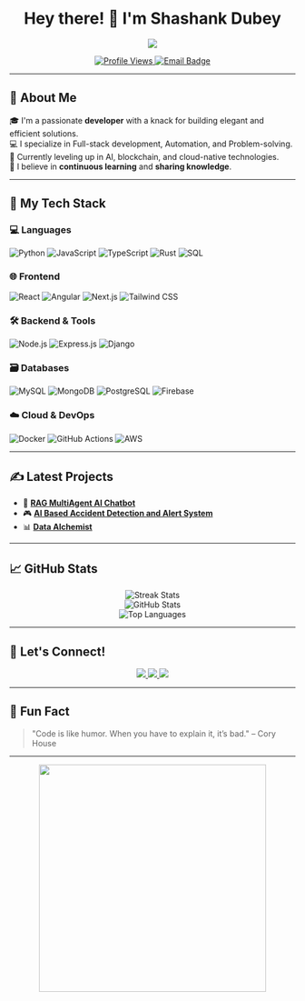 <!-- Profile README -->

<h1 align="center">Hey there! 👋 I'm Shashank Dubey</h1>
<p align="center">
  <img src="https://readme-typing-svg.herokuapp.com/?lines=Full+Stack+Developer;Open+Source+Contributor;Tech+Enthusiast;Lifelong+Learner&center=true&width=500&height=45" />
</p>

<p align="center">
  <a href="https://github.com/Sd-space">
    <img src="https://komarev.com/ghpvc/?username=your-username&label=Profile+Views&color=blueviolet&style=flat" alt="Profile Views"/>
  </a>
  <a href="mailto:shashankd090@gmail.com">
    <img src="https://img.shields.io/badge/email-contact%20me-blue?style=flat&logo=gmail" alt="Email Badge"/>
  </a>
</p>

---

## 💼 About Me

🎓 I'm a passionate **developer** with a knack for building elegant and efficient solutions.  
💻 I specialize in Full-stack development, Automation, and Problem-solving.  
🌱 Currently leveling up in AI, blockchain, and cloud-native technologies.  
🧠 I believe in **continuous learning** and **sharing knowledge**.  

---

## 🚀 My Tech Stack

### 💻 Languages
![Python](https://img.shields.io/badge/Python-3776AB?style=flat&logo=python&logoColor=white)
![JavaScript](https://img.shields.io/badge/JavaScript-F7DF1E?style=flat&logo=javascript&logoColor=black)
![TypeScript](https://img.shields.io/badge/TypeScript-007ACC?style=flat&logo=typescript&logoColor=white)
![Rust](https://img.shields.io/badge/Rust-000000?style=flat&logo=rust&logoColor=white)
![SQL](https://img.shields.io/badge/SQL-025E8C?style=flat&logo=postgresql&logoColor=white)

### 🌐 Frontend
![React](https://img.shields.io/badge/React-20232A?style=flat&logo=react&logoColor=61DAFB)
![Angular](https://img.shields.io/badge/Angular-DD0031?style=flat&logo=angular&logoColor=white)
![Next.js](https://img.shields.io/badge/Next.js-000?style=flat&logo=nextdotjs)
![Tailwind CSS](https://img.shields.io/badge/TailwindCSS-06B6D4?style=flat&logo=tailwindcss&logoColor=white)

### 🛠️ Backend & Tools
![Node.js](https://img.shields.io/badge/Node.js-339933?style=flat&logo=nodedotjs&logoColor=white)
![Express.js](https://img.shields.io/badge/Express.js-404D59?style=flat)
![Django](https://img.shields.io/badge/Django-092E20?style=flat&logo=django&logoColor=white)

### 🗃️ Databases
![MySQL](https://img.shields.io/badge/MySQL-005C84?style=flat&logo=mysql&logoColor=white)
![MongoDB](https://img.shields.io/badge/MongoDB-4EA94B?style=flat&logo=mongodb&logoColor=white)
![PostgreSQL](https://img.shields.io/badge/PostgreSQL-336791?style=flat&logo=postgresql&logoColor=white)
![Firebase](https://img.shields.io/badge/Firebase-FFCA28?style=flat&logo=firebase&logoColor=black)


### ☁️ Cloud & DevOps
![Docker](https://img.shields.io/badge/Docker-2496ED?style=flat&logo=docker&logoColor=white)
![GitHub Actions](https://img.shields.io/badge/GitHub%20Actions-2088FF?style=flat&logo=githubactions&logoColor=white)
![AWS](https://img.shields.io/badge/AWS-232F3E?style=flat&logo=amazonaws)

---

## ✍️ Latest Projects

- 🔧 **[RAG MultiAgent AI Chatbot](https://github.com/Sd-space?tab=repositories)**   
- 🎮 **[AI Based Accident Detection and Alert System](https://github.com/Sd-space?tab=repositories)**   
- 📊 **[Data Alchemist](https://github.com/Sd-space?tab=repositories)** 

---
## 📈 GitHub Stats

<p align="center">
  <img src="https://github-readme-streak-stats.herokuapp.com/?user=Sd-space&theme=tokyonight" alt="Streak Stats" />
  <br />
  <img src="https://github-readme-stats.vercel.app/api?username=Sd-space&show_icons=true&theme=radical" alt="GitHub Stats" />
  <br />
  <img src="https://github-readme-stats.vercel.app/api/top-langs/?username=Sd-space&layout=compact&theme=tokyonight" alt="Top Languages" />
</p>

---

## 📣 Let's Connect!

<p align="center">
  <a href="https://linkedin.com/in/shashnk-dubey01">
    <img src="https://img.shields.io/badge/LinkedIn-blue?style=flat&logo=linkedin&logoColor=white" />
  </a>
  <a href="https://twitter.com/Shashank_Dub3y">
    <img src="https://img.shields.io/badge/Twitter-1DA1F2?style=flat&logo=twitter&logoColor=white" />
  </a>
  <a href="https://sd-space.github.io/React-portfolio">
    <img src="https://img.shields.io/badge/Portfolio-000?style=flat&logo=vercel&logoColor=white" />
  </a>
</p>

---

## 🧠 Fun Fact

> "Code is like humor. When you have to explain it, it’s bad." – Cory House

---

<p align="center">
  <img src="https://media.giphy.com/media/qgQUggAC3Pfv687qPC/giphy.gif" width="400"/>
</p>
